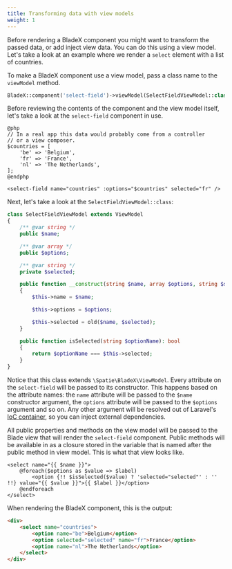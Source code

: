 ```yaml
---
title: Transforming data with view models
weight: 1
---
```


Before rendering a BladeX component you might want to transform the passed data, or add inject view data. You can do this using a view model. Let's take a look at an example where we render a `select` element with a list of countries.

To make a BladeX component use a view model, pass a class name to the `viewModel` method.

```php
BladeX::component('select-field')->viewModel(SelectFieldViewModel::class);
```

Before reviewing the contents of the component and the view model itself, let's take a look at the `select-field` component in use.

```blade
@php
// In a real app this data would probably come from a controller
// or a view composer.
$countries = [
    'be' => 'Belgium',
    'fr' => 'France',
    'nl' => 'The Netherlands',
];
@endphp

<select-field name="countries" :options="$countries" selected="fr" />
```

Next, let's take a look at the `SelectFieldViewModel::class`:

```php
class SelectFieldViewModel extends ViewModel
{
    /** @var string */
    public $name;

    /** @var array */
    public $options;

    /** @var string */
    private $selected;

    public function __construct(string $name, array $options, string $selected = null)
    {
        $this->name = $name;

        $this->options = $options;

        $this->selected = old($name, $selected);
    }

    public function isSelected(string $optionName): bool
    {
        return $optionName === $this->selected;
    }
}
```

Notice that this class extends `\Spatie\BladeX\ViewModel`. Every attribute on the `select-field` will be passed to its constructor. This happens based on the attribute names: the `name` attribute will be passed to the `$name` constructor argument, the `options` attribute will be passed to the `$options` argument and so on. Any other argument will be resolved out of Laravel's [IoC container](https://laravel.com/docs/5.6/container), so you can inject external dependencies.

All public properties and methods on the view model will be passed to the Blade view that will render the `select-field` component. Public methods will be available in as a closure stored in the variable that is named after the public method in view model. This is what that view looks like.

```blade
<select name="{{ $name }}">
    @foreach($options as $value => $label)
        <option {!! $isSelected($value) ? 'selected="selected"' : '' !!} value="{{ $value }}">{{ $label }}</option>
    @endforeach
</select>
```

When rendering the BladeX component, this is the output:

```html
<div>
    <select name="countries">
        <option name="be">Belgium</option>
        <option selected="selected" name="fr">France</option>
        <option name="nl">The Netherlands</option>
    </select>
</div>
```
